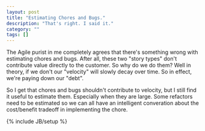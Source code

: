 ```yaml
---
layout: post
title: "Estimating Chores and Bugs."
description: "That's right. I said it."
category: ""
tags: []
---
```


The Agile purist in me completely agrees that there's something wrong with estimating chores and bugs. After all, these two "story types" don't contribute value directly to the customer. So why do we do them? Well in theory, if we don't our "velocity" will slowly decay over time. So in effect, we're paying down our "debt".

So I get that chores and bugs shouldn't contribute to velocity, but I still find it useful to estimate them. Especially when they are large. Some refactors need to be estimated so we can all have an intelligent converation about the cost/benefit tradeoff in implementing the chore.

{% include JB/setup %}
